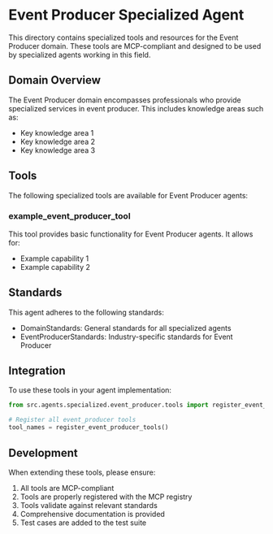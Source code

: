 # Event Producer Specialized Agent

This directory contains specialized tools and resources for the Event Producer domain. These tools are MCP-compliant and designed to be used by specialized agents working in this field.

## Domain Overview

The Event Producer domain encompasses professionals who provide specialized services in event producer. This includes knowledge areas such as:

- Key knowledge area 1
- Key knowledge area 2
- Key knowledge area 3

## Tools

The following specialized tools are available for Event Producer agents:

### example_event_producer_tool

This tool provides basic functionality for Event Producer agents. It allows for:

- Example capability 1
- Example capability 2

## Standards

This agent adheres to the following standards:

- DomainStandards: General standards for all specialized agents
- EventProducerStandards: Industry-specific standards for Event Producer

## Integration

To use these tools in your agent implementation:

```python
from src.agents.specialized.event_producer.tools import register_event_producer_tools

# Register all event_producer tools
tool_names = register_event_producer_tools()
```

## Development

When extending these tools, please ensure:

1. All tools are MCP-compliant
2. Tools are properly registered with the MCP registry
3. Tools validate against relevant standards
4. Comprehensive documentation is provided
5. Test cases are added to the test suite
